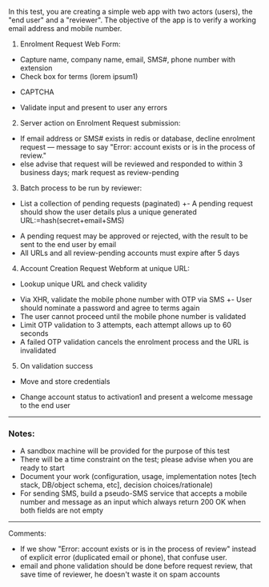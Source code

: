 In this test, you are creating a simple web app with two actors (users), the "end user" and a "reviewer". The objective of the app is to verify a working email address and mobile number.

1. Enrolment Request Web Form:
  + Capture name, company name, email, SMS#, phone number with extension
  + Check box for terms (lorem ipsum1)
  - CAPTCHA
  + Validate input and present to user any errors
2. Server action on Enrolment Request submission:
  + If email address or SMS# exists in redis or database, decline enrolment request — message to say "Error: account exists or is in the process of review."
  + else advise that request will be reviewed and responded to within 3 business days; mark request as review-pending
3. Batch process to be run by reviewer:
  - List a collection of pending requests (paginated)
  +- A pending request should show the user details plus a unique generated URL:=hash(secret+email+SMS)
  + A pending request may be approved or rejected, with the result to be sent to the end user by email
  + All URLs and all review-pending accounts must expire after 5 days
4. Account Creation Request Webform at unique URL:
  + Lookup unique URL and check validity
  - Via XHR, validate the mobile phone number with OTP via SMS
  +- User should nominate a password and agree to terms again
  - The user cannot proceed until the mobile phone number is validated
  - Limit OTP validation to 3 attempts, each attempt allows up to 60 seconds
  - A failed OTP validation cancels the enrolment process and the URL is invalidated
5. On validation success
  + Move and store credentials
  - Change account status to activation1 and present a welcome message to the end user

---

### Notes:

- A sandbox machine will be provided for the purpose of this test
- There will be a time constraint on the test; please advise when you are ready to start
- Document your work (configuration, usage, implementation notes [tech stack, DB/object schema, etc], decision choices/rationale)
- For sending SMS, build a pseudo-SMS service that accepts a mobile number and message as an input which always return 200 OK when both fields are not empty


---

Comments:
- If we show "Error: account exists or is in the process of review" instead of explicit error (duplicated email or phone), that confuse user.
- email and phone validation should be done before request review, that save time of reviewer, he doesn't waste it on spam accounts
